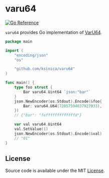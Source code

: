 # varu64 

[![Go Reference](https://pkg.go.dev/badge/github.com/ksinica/varu64.svg)](https://pkg.go.dev/github.com/ksinica/varu64)

`varu64` provides Go implementation of [VarU64](https://github.com/AljoschaMeyer/varu64).
```go
package main

import (
	"encoding/json"
	"os"

	"github.com/ksinica/varu64"
)

func main() {
	type foo struct {
		Bar varu64.Uint64 `json:"bar"`
	}
	json.NewEncoder(os.Stdout).Encode(&foo{
		Bar: varu64.U64(72057594037927933),
	})
	// {"bar": "fefffffffffffffd"}

	var val varu64.Uint64
	val.SetValue(1)
	json.NewEncoder(os.Stdout).Encode(&val)
	// "01"
}
```
## License

Source code is available under the MIT [License](/LICENSE).
